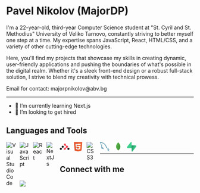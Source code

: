 <h1>Pavel Nikolov (MajorDP)</h1>

<p>I'm a 22-year-old, third-year Computer Science student at "St. Cyril and St. Methodius" University of Veliko Tarnovo, constantly striving to better myself one step at a time. My expertise spans JavaScript, React, HTML/CSS, and a variety of other cutting-edge technologies.</p>

<p>Here, you'll find my projects that showcase my skills in creating dynamic, user-friendly applications and pushing the boundaries of what's possible in the digital realm. Whether it's a sleek front-end design or a robust full-stack solution, I strive to blend my creativity with technical prowess.</p>

<p>Email for contact: majorpnikolov@abv.bg</p>

<hr>
<ul>
    <li>🌱 I’m currently learning Next.js </li>
    <li>👯 I’m looking to get hired</li>
</ul>

<h2>Languages and Tools</h2>
<p>
    <img align="left" alt="Visual Studio Code" width="26px" src="https://cdn.jsdelivr.net/gh/devicons/devicon/icons/vscode/vscode-original.svg" style="margin-right: 10px;"/>
    <img align="left" alt="JavaScript" width="26px" src="https://cdn.jsdelivr.net/gh/devicons/devicon/icons/javascript/javascript-original.svg" style="margin-right: 10px;"/>
    <img align="left" alt="React" width="26px" src="https://cdn.jsdelivr.net/gh/devicons/devicon/icons/react/react-original.svg" style="margin-right: 10px;"/>
    <img align="left" alt="NextJs" width="26px" src="https://github.com/dheereshagrwal/colored-icons/blob/master/public/logos/nextjs/nextjs-light.svg" style="margin-right: 10px;"/>
    <img align="left" alt="ReactRouter" width="26px" src="https://github.com/devicons/devicon/blob/v2.16.0/icons/reactrouter/reactrouter-original.svg" style="margin-right: 10px;"/>
    <img align="left" alt="HTML" width="26px" src="https://github.com/devicons/devicon/blob/v2.16.0/icons/html5/html5-original.svg" style="margin-right: 10px;"/>
    <img align="left" alt="CSS3" width="26px" src="https://cdn.jsdelivr.net/gh/devicons/devicon/icons/css3/css3-original.svg" style="margin-right: 10px;"/>
    <img align="left" alt="MySQL" width="26px" src="https://github.com/devicons/devicon/blob/v2.16.0/icons/mysql/mysql-original.svg" style="margin-right: 10px;"/>
    <img align="left" alt="MongoDB" width="26px" src="https://github.com/devicons/devicon/blob/v2.16.0/icons/mongodb/mongodb-original.svg" style="margin-right: 10px;"/>
    <img align="left" alt="Supabase" width="26px" src="https://github.com/devicons/devicon/blob/v2.16.0/icons/supabase/supabase-original.svg"/>
</p>
<br>
<hr>

<h2>Connect with me</h2>
<p>
    <a href="https://www.linkedin.com/in/pavel-nikolov-51a436318"><img src="https://github.com/dheereshagrwal/colored-icons/blob/master/public/logos/linkedin/linkedin.svg"/></a>
</p>

<!--
**MajorDP/MajorDP** is a ✨ _special_ ✨ repository because its `README.md` (this file) appears on your GitHub profile.

Here are some ideas to get you started:

- 🔭 I’m currently working on ...
- 🌱 I’m currently learning ...
- 👯 I’m looking to collaborate on ...
- 🤔 I’m looking for help with ...
- 💬 Ask me about ...
- 📫 How to reach me: ...
- 😄 Pronouns: ...
- ⚡ Fun fact: ...
-->
